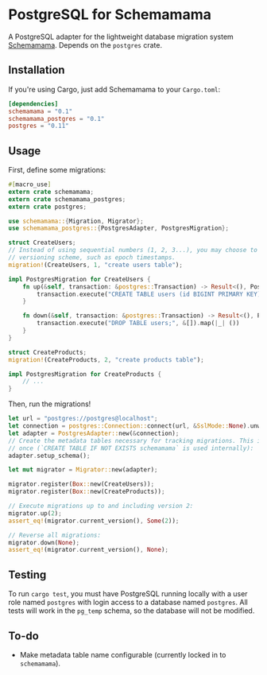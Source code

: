 # PostgreSQL for Schemamama

A PostgreSQL adapter for the lightweight database migration system
[Schemamama](https://github.com/SkylerLipthay/schemamama). Depends on the
`postgres` crate.

## Installation

If you're using Cargo, just add Schemamama to your `Cargo.toml`:

```toml
[dependencies]
schemamama = "0.1"
schemamama_postgres = "0.1"
postgres = "0.11"
```

## Usage

First, define some migrations:

```rust
#[macro_use]
extern crate schemamama;
extern crate schemamama_postgres;
extern crate postgres;

use schemamama::{Migration, Migrator};
use schemamama_postgres::{PostgresAdapter, PostgresMigration};

struct CreateUsers;
// Instead of using sequential numbers (1, 2, 3...), you may choose to use a collaborative
// versioning scheme, such as epoch timestamps.
migration!(CreateUsers, 1, "create users table");

impl PostgresMigration for CreateUsers {
    fn up(&self, transaction: &postgres::Transaction) -> Result<(), PostgresError> {
        transaction.execute("CREATE TABLE users (id BIGINT PRIMARY KEY);", &[]).map(|_| ())
    }

    fn down(&self, transaction: &postgres::Transaction) -> Result<(), PostgresError> {
        transaction.execute("DROP TABLE users;", &[]).map(|_| ())
    }
}

struct CreateProducts;
migration!(CreateProducts, 2, "create products table");

impl PostgresMigration for CreateProducts {
    // ...
}
```

Then, run the migrations!

```rust
let url = "postgres://postgres@localhost";
let connection = postgres::Connection::connect(url, &SslMode::None).unwrap();
let adapter = PostgresAdapter::new(&connection);
// Create the metadata tables necessary for tracking migrations. This is safe to call more than
// once (`CREATE TABLE IF NOT EXISTS schemamama` is used internally):
adapter.setup_schema();

let mut migrator = Migrator::new(adapter);

migrator.register(Box::new(CreateUsers));
migrator.register(Box::new(CreateProducts));

// Execute migrations up to and including version 2:
migrator.up(2);
assert_eq!(migrator.current_version(), Some(2));

// Reverse all migrations:
migrator.down(None);
assert_eq!(migrator.current_version(), None);
```

## Testing

To run `cargo test`, you must have PostgreSQL running locally with a user role
named `postgres` with login access to a database named `postgres`. All tests
will work in the `pg_temp` schema, so the database will not be modified.

## To-do

* Make metadata table name configurable (currently locked in to `schemamama`).
